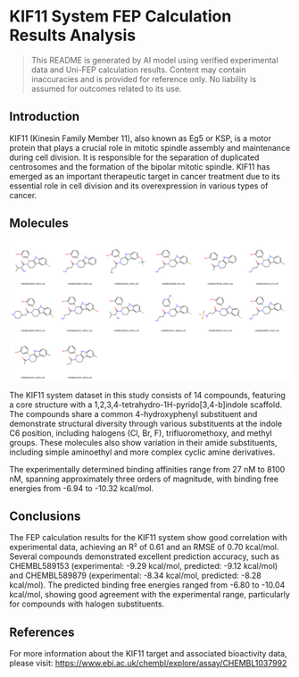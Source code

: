 # KIF11 System FEP Calculation Results Analysis

> This README is generated by AI model using verified experimental data and Uni-FEP calculation results. Content may contain inaccuracies and is provided for reference only. No liability is assumed for outcomes related to its use.

## Introduction

KIF11 (Kinesin Family Member 11), also known as Eg5 or KSP, is a motor protein that plays a crucial role in mitotic spindle assembly and maintenance during cell division. It is responsible for the separation of duplicated centrosomes and the formation of the bipolar mitotic spindle. KIF11 has emerged as an important therapeutic target in cancer treatment due to its essential role in cell division and its overexpression in various types of cancer.

## Molecules

![Molecular structures of representative compounds](mol_grid.png)

The KIF11 system dataset in this study consists of 14 compounds, featuring a core structure with a 1,2,3,4-tetrahydro-1H-pyrido[3,4-b]indole scaffold. The compounds share a common 4-hydroxyphenyl substituent and demonstrate structural diversity through various substituents at the indole C6 position, including halogens (Cl, Br, F), trifluoromethoxy, and methyl groups. These molecules also show variation in their amide substituents, including simple aminoethyl and more complex cyclic amine derivatives.

The experimentally determined binding affinities range from 27 nM to 8100 nM, spanning approximately three orders of magnitude, with binding free energies from -6.94 to -10.32 kcal/mol.

## Conclusions

The FEP calculation results for the KIF11 system show good correlation with experimental data, achieving an R² of 0.61 and an RMSE of 0.70 kcal/mol. Several compounds demonstrated excellent prediction accuracy, such as CHEMBL589153 (experimental: -9.29 kcal/mol, predicted: -9.12 kcal/mol) and CHEMBL589879 (experimental: -8.34 kcal/mol, predicted: -8.28 kcal/mol). The predicted binding free energies ranged from -6.80 to -10.04 kcal/mol, showing good agreement with the experimental range, particularly for compounds with halogen substituents.

## References

For more information about the KIF11 target and associated bioactivity data, please visit:
https://www.ebi.ac.uk/chembl/explore/assay/CHEMBL1037992 